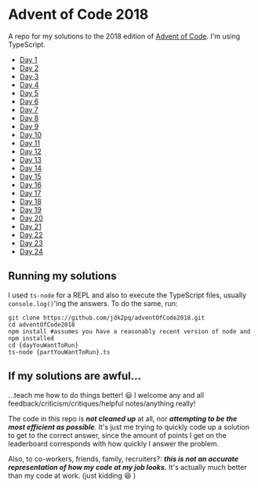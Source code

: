 # Advent of Code 2018

A repo for my solutions to the 2018 edition of [Advent of Code](https://adventofcode.com). I'm using TypeScript.

- [Day 1](https://github.com/jdk2pq/adventOfCode2018/tree/master/day1)
- [Day 2](https://github.com/jdk2pq/adventOfCode2018/tree/master/day2)
- [Day 3](https://github.com/jdk2pq/adventOfCode2018/tree/master/day3)
- [Day 4](https://github.com/jdk2pq/adventOfCode2018/tree/master/day4)
- [Day 5](https://github.com/jdk2pq/adventOfCode2018/tree/master/day5)
- [Day 6](https://github.com/jdk2pq/adventOfCode2018/tree/master/day6)
- [Day 7](https://github.com/jdk2pq/adventOfCode2018/tree/master/day7)
- [Day 8](https://github.com/jdk2pq/adventOfCode2018/tree/master/day8)
- [Day 9](https://github.com/jdk2pq/adventOfCode2018/tree/master/day9)
- [Day 10](https://github.com/jdk2pq/adventOfCode2018/tree/master/day10)
- [Day 11](https://github.com/jdk2pq/adventOfCode2018/tree/master/day11)
- [Day 12](https://github.com/jdk2pq/adventOfCode2018/tree/master/day12)
- [Day 13](https://github.com/jdk2pq/adventOfCode2018/tree/master/day13)
- [Day 14](https://github.com/jdk2pq/adventOfCode2018/tree/master/day14)
- [Day 15](https://github.com/jdk2pq/adventOfCode2018/tree/master/day15)
- [Day 16](https://github.com/jdk2pq/adventOfCode2018/tree/master/day16)
- [Day 17](https://github.com/jdk2pq/adventOfCode2018/tree/master/day17)
- [Day 18](https://github.com/jdk2pq/adventOfCode2018/tree/master/day18)
- [Day 19](https://github.com/jdk2pq/adventOfCode2018/tree/master/day19)
- [Day 20](https://github.com/jdk2pq/adventOfCode2018/tree/master/day20)
- [Day 21](https://github.com/jdk2pq/adventOfCode2018/tree/master/day21)
- [Day 22](https://github.com/jdk2pq/adventOfCode2018/tree/master/day22)
- [Day 23](https://github.com/jdk2pq/adventOfCode2018/tree/master/day23)
- [Day 24](https://github.com/jdk2pq/adventOfCode2018/tree/master/day24)

## Running my solutions

I used `ts-node` for a REPL and also to execute the TypeScript files, usually `console.log()`'ing the answers. To do the same, run:

    git clone https://github.com/jdk2pq/adventOfCode2018.git
    cd adventOfCode2018
    npm install #assumes you have a reasonably recent version of node and npm installed
    cd {dayYouWantToRun}
    ts-node {partYouWantToRun}.ts
    
## If my solutions are awful...

...teach me how to do things better! :smiley: I welcome any and all feedback/criticism/critiques/helpful notes/anything really!

The code in this repo is **_not cleaned up_** at all, nor **_attempting to be the most efficient as possible_**. It's just me trying to quickly code up a solution to get to the correct answer, since the amount of points I get on the leaderboard corresponds with how quickly I answer the problem.

Also, to co-workers, friends, family, recruiters?: **_this is not an accurate representation of how my code at my job looks._** It's actually much better than my code at work. (just kidding :laughing: )